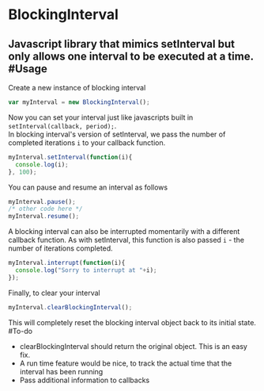 # BlockingInterval
Javascript library that mimics setInterval but only allows one interval to be executed at a time.
#Usage
---
Create a new instance of blocking interval
```javascript
var myInterval = new BlockingInterval();
```

Now you can set your interval just like javascripts built in `setInterval(callback, period);`.  
In blocking interval's version of setInterval, we pass the number of completed iterations `i` to your callback function. 
```javascript
myInterval.setInterval(function(i){
  console.log(i);
}, 100);
```
You can pause and resume an interval as follows
```javascript
myInterval.pause();
/* other code here */
myInterval.resume();
```
A blocking interval can also be interrupted momentarily with a different callback function.
As with setInterval, this function is also passed `i` - the number of iterations completed.
```javascript
myInterval.interrupt(function(i){
  console.log("Sorry to interrupt at "+i);
});
```
Finally, to clear your interval
```javascript
myInterval.clearBlockingInterval();
```
This will completely reset the blocking interval object back to its initial state.
#To-do
 - clearBlockingInterval should return the original object. This is an easy fix.
 - A run time feature would be nice, to track the actual time that the interval has been running
 - Pass additional information to callbacks
